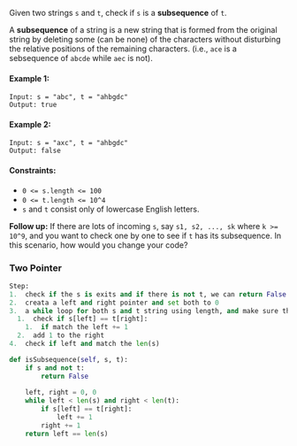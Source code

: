 Given two strings `s` and `t`, check if `s` is a <strong>subsequence</strong> of `t`.

A <Strong>subsequence</strong> of a string is a new string that is formed from the original string by deleting some (can be none) of the characters without disturbing the relative positions of the remaining characters. (i.e., `ace` is a sebsequence of `abcde` while `aec` is not).

#### Example 1:
```
Input: s = "abc", t = "ahbgdc"
Output: true
```

#### Example 2:
```
Input: s = "axc", t = "ahbgdc"
Output: false
```

#### Constraints:
  * `0 <= s.length <= 100`
  * `0 <= t.length <= 10^4`
  * `s` and `t` consist only of lowercase English letters.
  
<Strong>Follow up:</strong> If there are lots of incoming `s`, say `s1, s2, ..., sk` where `k >= 10^9`, and you want to check one by one to see if `t` has its subsequence. In this scenario, how would you change your code?

### Two Pointer
```python
Step:
1.  check if the s is exits and if there is not t, we can return False
2.  creata a left and right pointer and set both to 0
3.  a while loop for both s and t string using length, and make sure the left and right is less than the length of both s and t
  1.  check if s[left] == t[right]:
    1.  if match the left += 1
  2.  add 1 to the right
4.  check if left and match the len(s)

def isSubsequence(self, s, t):
    if s and not t:
        return False
    
    left, right = 0, 0
    while left < len(s) and right < len(t):
        if s[left] == t[right]:
            left += 1
        right += 1
    return left == len(s)
```
